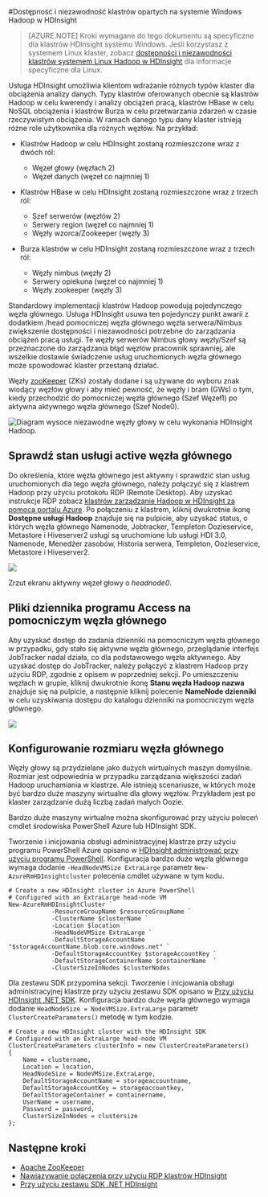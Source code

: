 <properties
    pageTitle="Dostępność Hadoop klastrów w HDInsight | Microsoft Azure"
    description="Usługa HDInsight wdraża wysoce dostępne i niezawodne klastrów zawierających dodatkowe węzła głównego."
    services="hdinsight"
    tags="azure-portal"
    editor="cgronlun"
    manager="jhubbard"
    authors="mumian"
    documentationCenter=""/>

<tags
    ms.service="hdinsight"
    ms.workload="big-data"
    ms.tgt_pltfrm="na"
    ms.devlang="multiple"
    ms.topic="article"
    ms.date="10/21/2016"
    ms.author="jgao"/>


#<a name="availability-and-reliability-of-windows-based-hadoop-clusters-in-hdinsight"></a>Dostępność i niezawodność klastrów opartych na systemie Windows Hadoop w HDInsight


>[AZURE.NOTE] Kroki wymagane do tego dokumentu są specyficzne dla klastrów HDInsight systemu Windows. Jeśli korzystasz z systemem Linux klaster, zobacz [dostępności i niezawodności klastrów systemem Linux Hadoop w HDInsight](hdinsight-high-availability-linux.md) dla informacje specyficzne dla Linux.

Usługa HDInsight umożliwia klientom wdrażanie różnych typów klaster dla obciążenia analizy danych. Typy klastrów oferowanych obecnie są klastrów Hadoop w celu kwerendy i analizy obciążeń pracą, klastrów HBase w celu NoSQL obciążenia i klastrów Burza w celu przetwarzania zdarzeń w czasie rzeczywistym obciążenia. W ramach danego typu dany klaster istnieją różne role użytkownika dla różnych węzłów. Na przykład:



- Klastrów Hadoop w celu HDInsight zostaną rozmieszczone wraz z dwóch ról:
    - Węzeł głowy (węzłach 2)
    - Węzeł danych (węzeł co najmniej 1)

- Klastrów HBase w celu HDInsight zostaną rozmieszczone wraz z trzech ról:
    - Szef serwerów (węzłów 2)
    - Serwery region (węzeł co najmniej 1)
    - Węzły wzorca/Zookeeper (węzły 3)

- Burza klastrów w celu HDInsight zostaną rozmieszczone wraz z trzech ról:
    - Węzły nimbus (węzły 2)
    - Serwery opiekuna (węzeł co najmniej 1)
    - Węzły zookeeper (węzły 3)

Standardowy implementacji klastrów Hadoop powodują pojedynczego węzła głównego. Usługa HDInsight usuwa ten pojedynczy punkt awarii z dodatkiem /head pomocniczej węzła głównego węzła serwera/Nimbus zwiększenie dostępności i niezawodności potrzebne do zarządzania obciążeń pracą usługi. Te węzły serwerów Nimbus głowy węzły/Szef są przeznaczone do zarządzania błąd węzłów pracownik sprawniej, ale wszelkie dostawie świadczenie usług uruchomionych węzła głównego może spowodować klaster przestaną działać.


Węzły [zooKeeper](http://zookeeper.apache.org/ ) (ZKs) zostały dodane i są używane do wyboru znak wiodący węzłów głowy i aby mieć pewność, że węzły i bram (GWs) o tym, kiedy przechodzić do pomocniczej węzła głównego (Szef Węzeł1) po aktywna aktywnego węzła głównego (Szef Node0).

![Diagram wysoce niezawodne węzły głowy w celu wykonania HDInsight Hadoop.](./media/hdinsight-high-availability/hadoop.high.availability.architecture.diagram.png)




## <a name="check-active-head-node-service-status"></a>Sprawdź stan usługi active węzła głównego
Do określenia, które węzła głównego jest aktywny i sprawdzić stan usług uruchomionych dla tego węzła głównego, należy połączyć się z klastrem Hadoop przy użyciu protokołu RDP (Remote Desktop). Aby uzyskać instrukcje RDP zobacz [klastrów zarządzanie Hadoop w HDInsight za pomocą portalu Azure](hdinsight-administer-use-management-portal.md#connect-to-hdinsight-clusters-by-using-rdp). Po połączeniu z klastrem, kliknij dwukrotnie ikonę **Dostępne usługi Hadoop** znajduje się na pulpicie, aby uzyskać status, o których węzła głównego Namenode, Jobtracker, Templeton Oozieservice, Metastore i Hiveserver2 usługi są uruchomione lub usługi HDI 3.0, Namenode, Menedżer zasobów, Historia serwera, Templeton, Oozieservice, Metastore i Hiveserver2.

![](./media/hdinsight-high-availability/Hadoop.Service.Availability.Status.png)

Zrzut ekranu aktywny węzeł głowy o *headnode0*.

## <a name="access-log-files-on-the-secondary-head-node"></a>Pliki dziennika programu Access na pomocniczym węzła głównego

Aby uzyskać dostęp do zadania dzienniki na pomocniczym węzła głównego w przypadku, gdy stało się aktywne węzła głównego, przeglądanie interfejs JobTracker nadal działa, co dla podstawowego węzła aktywnego. Aby uzyskać dostęp do JobTracker, należy połączyć z klastrem Hadoop przy użyciu RDP, zgodnie z opisem w poprzedniej sekcji. Po umieszczeniu węzłach w grupie, kliknij dwukrotnie ikonę **Stanu węzła Hadoop nazwa** znajduje się na pulpicie, a następnie kliknij polecenie **NameNode dzienniki** w celu uzyskiwania dostępu do katalogu dzienniki na pomocniczym węzła głównego.

![](./media/hdinsight-high-availability/Hadoop.Head.Node.Log.Files.png)


## <a name="configure-head-node-size"></a>Konfigurowanie rozmiaru węzła głównego
Węzły głowy są przydzielane jako dużych wirtualnych maszyn domyślnie. Rozmiar jest odpowiednia w przypadku zarządzania większości zadań Hadoop uruchamiania w klastrze. Ale istnieją scenariusze, w których może być bardzo duże maszyny wirtualne dla głowy węzłów. Przykładem jest po klaster zarządzanie dużą liczbą zadań małych Oozie.

Bardzo duże maszyny wirtualne można skonfigurować przy użyciu poleceń cmdlet środowiska PowerShell Azure lub HDInsight SDK.

Tworzenie i inicjowania obsługi administracyjnej klastrze przy użyciu programu PowerShell Azure opisano w [HDInsight administrować przy użyciu programu PowerShell](hdinsight-administer-use-powershell.md). Konfiguracja bardzo duże węzła głównego wymaga dodanie `-HeadNodeVMSize ExtraLarge` parametr `New-AzureRmHDInsightcluster` polecenia cmdlet używane w tym kodu.

    # Create a new HDInsight cluster in Azure PowerShell
    # Configured with an ExtraLarge head-node VM
    New-AzureRmHDInsightCluster `
                -ResourceGroupName $resourceGroupName `
                -ClusterName $clusterName ` 
                -Location $location `
                -HeadNodeVMSize ExtraLarge `
                -DefaultStorageAccountName "$storageAccountName.blob.core.windows.net" `
                -DefaultStorageAccountKey $storageAccountKey `
                -DefaultStorageContainerName $containerName  `
                -ClusterSizeInNodes $clusterNodes

Dla zestawu SDK przypomina sekcji. Tworzenie i inicjowania obsługi administracyjnej klastrze przy użyciu zestawu SDK opisano w [Przy użyciu HDInsight .NET SDK](hdinsight-provision-clusters.md#sdk). Konfiguracja bardzo duże węzła głównego wymaga dodanie `HeadNodeSize = NodeVMSize.ExtraLarge` parametr `ClusterCreateParameters()` metodę w tym kodzie.

    # Create a new HDInsight cluster with the HDInsight SDK
    # Configured with an ExtraLarge head-node VM
    ClusterCreateParameters clusterInfo = new ClusterCreateParameters()
    {
        Name = clustername,
        Location = location,
        HeadNodeSize = NodeVMSize.ExtraLarge,
        DefaultStorageAccountName = storageaccountname,
        DefaultStorageAccountKey = storageaccountkey,
        DefaultStorageContainer = containername,
        UserName = username,
        Password = password,
        ClusterSizeInNodes = clustersize
    };


## <a name="next-steps"></a>Następne kroki

- [Apache ZooKeeper](http://zookeeper.apache.org/ )
- [Nawiązywanie połączenia przy użyciu RDP klastrów HDInsight](hdinsight-administer-use-management-portal.md#rdp)
- [Przy użyciu zestawu SDK .NET HDInsight](hdinsight-provision-clusters.md#sdk)
